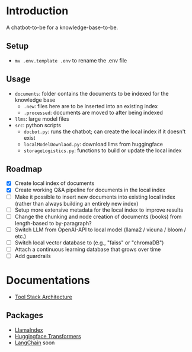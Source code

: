 # Introduction

A chatbot-to-be for a knowledge-base-to-be.

## Setup

- `mv .env.template .env` to rename the .env file

## Usage

- `documents`: folder contains the documents to be indexed for the knowledge base
  - `.new`: files here are to be inserted into an existing index
  - `.processed`: documents are moved to after being indexed
- `llms`: large model files
- `src`: python scripts
  - `docbot.py`: runs the chatbot; can create the local index if it doesn't exist
  - `localModelDownlaod.py`: download llms from huggingface
  - `storageLogistics.py`: functions to build or update the local index

## Roadmap

- [x] Create local index of documents
- [x] Create working Q&A pipeline for documents in the local index
- [ ] Make it possible to insert new documents into existing local index (rather than always building an entirely new index)
- [ ] Setup more extensive metadata for the local index to improve results
- [ ] Change the chunking and node creation of documents (books) from length-based to by-paragraph?
- [ ] Switch LLM from OpenAI-API to local model (llama2 / vicuna / bloom / etc.)
- [ ] Switch local vector database to (e.g., "faiss" or "chromaDB")
- [ ] Attach a continuous learning database that grows over time
- [ ] Add guardrails

# Documentations

- [Tool Stack Architecture](https://a16z.com/2023/06/20/emerging-architectures-for-llm-applications/)

## Packages

- [LlamaIndex](https://gpt-index.readthedocs.io/en/latest/end_to_end_tutorials/usage_pattern.html)
- [Huggingface Transformers](https://github.com/huggingface/transformers)
- [LangChain](https://docs.langchain.com/docs/) soon
